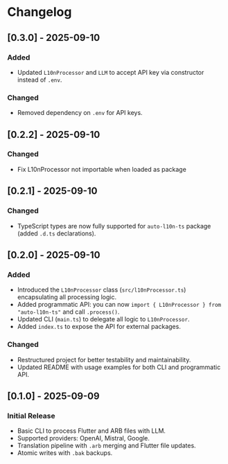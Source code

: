 # Changelog

## [0.3.0] - 2025-09-10
### Added
- Updated `L10nProcessor` and `LLM` to accept API key via constructor instead of `.env`.

### Changed
- Removed dependency on `.env` for API keys.

## [0.2.2] - 2025-09-10
### Changed
- Fix L10nProcessor not importable when loaded as package

## [0.2.1] - 2025-09-10
### Changed
- TypeScript types are now fully supported for `auto-l10n-ts` package (added `.d.ts` declarations).

## [0.2.0] - 2025-09-10
### Added
- Introduced the `L10nProcessor` class (`src/l10nProcessor.ts`) encapsulating all processing logic.
- Added programmatic API: you can now `import { L10nProcessor } from "auto-l10n-ts"` and call `.process()`.
- Updated CLI (`main.ts`) to delegate all logic to `L10nProcessor`.
- Added `index.ts` to expose the API for external packages.

### Changed
- Restructured project for better testability and maintainability.
- Updated README with usage examples for both CLI and programmatic API.

## [0.1.0] - 2025-09-09
### Initial Release
- Basic CLI to process Flutter and ARB files with LLM.
- Supported providers: OpenAI, Mistral, Google.
- Translation pipeline with `.arb` merging and Flutter file updates.
- Atomic writes with `.bak` backups.
